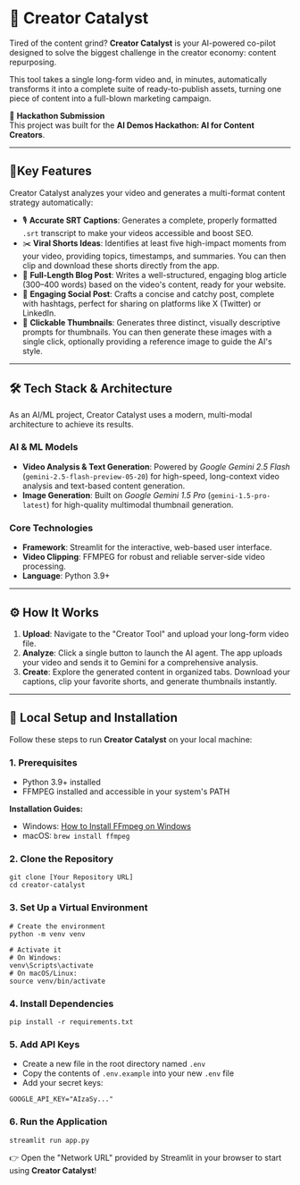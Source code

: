 # 🚀 Creator Catalyst

Tired of the content grind? **Creator Catalyst** is your AI-powered co-pilot designed to solve the biggest challenge in the creator economy: content repurposing.  

This tool takes a single long-form video and, in minutes, automatically transforms it into a complete suite of ready-to-publish assets, turning one piece of content into a full-blown marketing campaign.

📍 **Hackathon Submission**  
This project was built for the **AI Demos Hackathon: AI for Content Creators**.

---

## 🌟Key Features

Creator Catalyst analyzes your video and generates a multi-format content strategy automatically:

- 🎙️ **Accurate SRT Captions**: Generates a complete, properly formatted `.srt` transcript to make your videos accessible and boost SEO.  
- ✂️ **Viral Shorts Ideas**: Identifies at least five high-impact moments from your video, providing topics, timestamps, and summaries. You can then clip and download these shorts directly from the app.  
- 📝 **Full-Length Blog Post**: Writes a well-structured, engaging blog article (300–400 words) based on the video's content, ready for your website.  
- 📱 **Engaging Social Post**: Crafts a concise and catchy post, complete with hashtags, perfect for sharing on platforms like X (Twitter) or LinkedIn.  
- 🎨 **Clickable Thumbnails**: Generates three distinct, visually descriptive prompts for thumbnails. You can then generate these images with a single click, optionally providing a reference image to guide the AI's style.  

---

## 🛠️ Tech Stack & Architecture

As an AI/ML project, Creator Catalyst uses a modern, multi-modal architecture to achieve its results.  

### AI & ML Models
- **Video Analysis & Text Generation**: Powered by *Google Gemini 2.5 Flash* (`gemini-2.5-flash-preview-05-20`) for high-speed, long-context video analysis and text-based content generation.  
- **Image Generation**: Built on *Google Gemini 1.5 Pro* (`gemini-1.5-pro-latest`) for high-quality multimodal thumbnail generation.  

### Core Technologies
- **Framework**: Streamlit for the interactive, web-based user interface.  
- **Video Clipping**: FFMPEG for robust and reliable server-side video processing.  
- **Language**: Python 3.9+  

---

## ⚙️ How It Works

1. **Upload**: Navigate to the "Creator Tool" and upload your long-form video file.  
2. **Analyze**: Click a single button to launch the AI agent. The app uploads your video and sends it to Gemini for a comprehensive analysis.  
3. **Create**: Explore the generated content in organized tabs. Download your captions, clip your favorite shorts, and generate thumbnails instantly.  

---

## 🔧 Local Setup and Installation

Follow these steps to run **Creator Catalyst** on your local machine:  

### 1. Prerequisites
- Python 3.9+ installed  
- FFMPEG installed and accessible in your system's PATH  

**Installation Guides:**  
- Windows: [How to Install FFmpeg on Windows](https://www.geeksforgeeks.org/how-to-install-ffmpeg-on-windows/)  
- macOS: `brew install ffmpeg`  

### 2. Clone the Repository
```
git clone [Your Repository URL]
cd creator-catalyst
```

### 3. Set Up a Virtual Environment
```
# Create the environment
python -m venv venv

# Activate it
# On Windows:
venv\Scripts\activate
# On macOS/Linux:
source venv/bin/activate
```

### 4. Install Dependencies
```
pip install -r requirements.txt
```

### 5. Add API Keys
- Create a new file in the root directory named `.env`  
- Copy the contents of `.env.example` into your new `.env` file  
- Add your secret keys:
```
GOOGLE_API_KEY="AIzaSy..."
```

### 6. Run the Application
```
streamlit run app.py
```

👉 Open the "Network URL" provided by Streamlit in your browser to start using **Creator Catalyst**!

